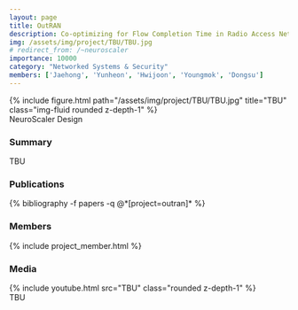 ```yaml
---
layout: page
title: OutRAN
description: Co-optimizing for Flow Completion Time in Radio Access Network
img: /assets/img/project/TBU/TBU.jpg
# redirect_from: /~neuroscaler
importance: 10000
category: "Networked Systems & Security"
members: ['Jaehong', 'Yunheon', 'Hwijoon', 'Youngmok', 'Dongsu']
---
```

<!-- <p class="profile-buttons">
    <a class="btn z-depth-0" href="https://github.com/kaist-ina/~neuroscaler">Homepage</a>
</p> -->

<div class="row justify-content-sm-center">
    <div class="col-md mt-3 col-md-6">
        {% include figure.html path="/assets/img/project/TBU/TBU.jpg" title="TBU" class="img-fluid rounded z-depth-1" %}
        <div class="caption">
            NeuroScaler Design
        </div>
    </div>
</div>

<h3>Summary</h3>
TBU

<h3>Publications</h3>
<div class="publications">
{% bibliography -f papers -q @*[project=outran]* %}
</div>

<h3 class="mt-3">Members</h3>
{% include project_member.html %}

<h3 class="mt-5">Media</h3>
<div class="row justify-content-sm-center">
    <div class="col-md mt-3 mt-md-0 col-md-6">
        {% include youtube.html src="TBU" class="rounded z-depth-1" %}
        <div class="caption">
            TBU
        </div>
    </div>
</div>
